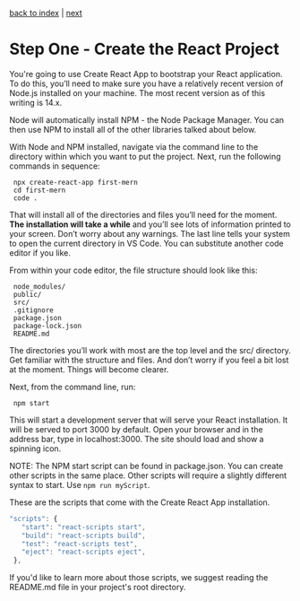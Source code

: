 [back to index](/README.md) | [next](/docs/2.md)

# Step One - Create the React Project

You're going to use Create React App to bootstrap your React application. To do this, you’ll need to make sure you have a relatively recent version of Node.js installed on your machine. The most recent version as of this writing is 14.x.

Node will automatically install NPM - the Node Package Manager. You can then use NPM to install all of the other libraries talked about below.

With Node and NPM installed, navigate via the command line to the directory within which you want to put the project. Next, run the following commands in sequence:

```
 npx create-react-app first-mern
 cd first-mern
 code .
```

That will install all of the directories and files you’ll need for the moment. **The installation will take a while** and you’ll see lots of information printed to your screen. Don’t worry about any warnings. The last line tells your system to open the current directory in VS Code. You can substitute another code editor if you like.

From within your code editor, the file structure should look like this:

```
 node_modules/
 public/
 src/
 .gitignore
 package.json
 package-lock.json
 README.md
```

The directories you’ll work with most are the top level and the src/ directory. Get familiar with the structure and files. And don’t worry if you feel a bit lost at the moment. Things will become clearer.

Next, from the command line, run:

```
 npm start
```

This will start a development server that will serve your React installation. It will be served to port 3000 by default. Open your browser and in the address bar, type in localhost:3000. The site should load and show a spinning icon.

NOTE: The NPM start script can be found in package.json. You can create other scripts in the same place. Other scripts will require a slightly different syntax to start. Use `npm run myScript`.

These are the scripts that come with the Create React App installation.

```js
"scripts": {
   "start": "react-scripts start",
   "build": "react-scripts build",
   "test": "react-scripts test",
   "eject": "react-scripts eject",
 },
```

If you'd like to learn more about those scripts, we suggest reading the README.md file in your project's root directory.
